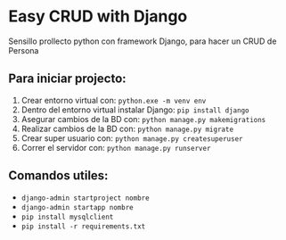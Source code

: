 # Easy CRUD with Django
Sensillo prollecto python con framework Django, para hacer un CRUD de Persona

## Para iniciar projecto:
1. Crear entorno virtual con: ``` python.exe -m venv env ```
2. Dentro del entorno virtual instalar Django: ``` pip install django ```
3. Asegurar cambios de la BD con: ``` python manage.py makemigrations ```
4. Realizar cambios de la BD con: ``` python manage.py migrate ```
5. Crear super usuario con: ``` python manage.py createsuperuser ```
6. Correr el servidor con: ``` python manage.py runserver ```

## Comandos utiles:
* ``` django-admin startproject nombre ```
* ``` django-admin startapp nombre ```
* ``` pip install mysqlclient ```
* ``` pip install -r requirements.txt ```

